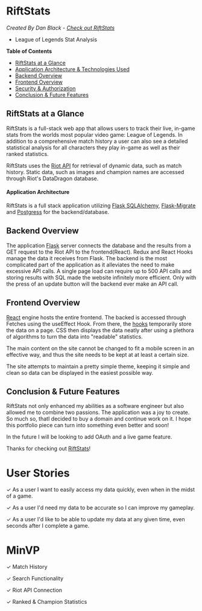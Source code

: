 
# RiftStats
*Created By Dan Black - [Check out RiftStats](https://gxrift.com/)*
- League of Legends Stat Analysis

**Table of Contents**

* [RiftStats at a Glance](#WhatsInTheSauce-at-a-glance)
* [Application Architecture & Technologies Used](#application-architecture)
* [Backend Overview](#backend-overview)
* [Frontend Overview](#frontend-overview)
* [Security & Authorization](#security-&-authorization)
* [Conclusion & Future Features](#conclusion-&-future-features)

## RiftStats at a Glance
RiftStats is a full-stack web app that allows users to track their live, in-game stats from the worlds most popular video game: League of Legends. In addition to a comprehensive match history a user can also see a detailed statistical analysis for all characters they play in-game as well as their ranked statistics.

RiftStats uses the [Riot API](https://developer.riotgames.com/) for retrieval of dynamic data, such as match history. Static data, such as images and champion names are accessed through Riot's DataDragon database.

#### Application Architecture
RiftStats is a full stack application utilizing [Flask SQLAlchemy](https://flask-sqlalchemy.palletsprojects.com/en/2.x/), [Flask-Migrate](https://flask-migrate.readthedocs.io/en/latest/) and [Postgress](https://www.postgresql.org/) for the backend/database.

## Backend Overview
The application [Flask](https://flask.palletsprojects.com/en/1.1.x/) server connects the database and the results from a GET request to the Riot API to the frontend(React). Redux and React Hooks manage the data it receives from Flask.  The backend is the most complicated part of the application as it alleviates the need to make excessive API calls. A single page load can require up to 500 API calls and storing results with SQL made the website infinitely more efficient. Only with the press of an update button will the backend ever make an API call.


## Frontend Overview

[React](https://reactjs.org/) engine hosts the entire frontend. The backed is accessed through Fetches using the useEffect Hook.  From there, the
[hooks](https://reactjs.org/docs/hooks-intro.html) temporarily store the data on a page. CSS then displays the data neatly after using a plethora of algorithms to turn the data into "readable" statistics.

The main content on the site cannot be changed to fit a mobile screen in an effective way, and thus the site needs to be kept at at least a certain size.

The site attempts to maintain a pretty simple theme, keeping it simple and clean so data can be displayed in the easiest possible way.


## Conclusion & Future Features

RiftStats not only enhanced my abilities as a software engineer but also allowed me to combine two passions. The application was a joy to create. So much so, thatI decided to buy a domain and continue work on it. I hope this portfolio piece can turn into something even better and soon!

In the future I will be looking to add OAuth and a live game feature.

Thanks for checking out [RiftStats](https://whatsinthesauce.herokuapp.com/)!

# User Stories

&check; As a user I want to easily access my data quickly, even when in the midst of a game.

&check; As a user I'd need my data to be accurate so I can improve my gameplay.

&check; As a user I'd like to be able to update my data at any given time, even seconds after I complete a game.

# MinVP
&check; Match History

&check; Search Functionality

&check; Riot API Connection

&check; Ranked & Champion Statistics
